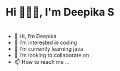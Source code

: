 <!---
deepikaaselvam/deepikaaselvam is a ✨ special ✨ repository because its `README.md` (this file) appears on your GitHub profile.
You can click the Preview link to take a look at your changes.
--->
<h1 align="left">Hi 🙋🏼‍♀️, I'm Deepika S</h1>
<h1 align="left"></h1>



- 👋 Hi, I’m Deepika 
- 👀 I’m interested in coding
- 🌱 I’m currently learning java
- 💞️ I’m looking to collaborate on .
- 📫 How to reach me ...


